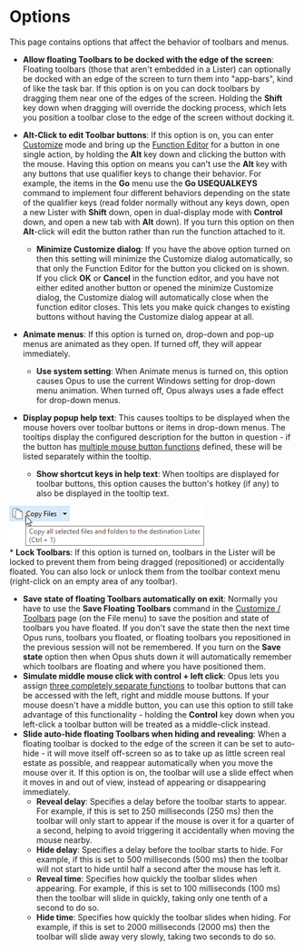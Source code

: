 # Options

This page contains options that affect the behavior of toolbars and menus.

- **Allow floating Toolbars to be docked with the edge of the screen**: Floating toolbars (those that aren't embedded in a Lister) can optionally be docked with an edge of the screen to turn them into "app-bars", kind of like the task bar. If this option is on you can dock toolbars by dragging them near one of the edges of the screen. Holding the **Shift** key down when dragging will override the docking process, which lets you position a toolbar close to the edge of the screen without docking it.
- **Alt-Click to edit Toolbar buttons**: If this option is on, you can enter [Customize](customize/RAEDME.md) mode and bring up the [Function Editor](/Manual/customize/creating_your_own_buttons/command_editor/RAEDME.md) for a button in one single action, by holding the **Alt** key down and clicking the button with the mouse. Having this option on means you can't use the **Alt** key with any buttons that use qualifier keys to change their behavior. For example, the items in the **Go** menu use the **Go USEQUALKEYS** command to implement four different behaviors depending on the state of the qualifier keys (read folder normally without any keys down, open a new Lister with **Shift** down, open in dual-display mode with **Control** down, and open a new tab with **Alt** down). If you turn this option on then **Alt**-click will edit the button rather than run the function attached to it.
  - **Minimize Customize dialog**: If you have the above option turned on then this setting will minimize the Customize dialog automatically, so that only the Function Editor for the button you clicked on is shown. If you click **OK** or **Cancel** in the function editor, and you have not either edited another button or opened the minimize Customize dialog, the Customize dialog will automatically close when the function editor closes. This lets you make quick changes to existing buttons without having the Customize dialog appear at all.

- **Animate menus**: If this option is turned on, drop-down and pop-up menus are animated as they open. If turned off, they will appear immediately.
  - **Use system setting**: When Animate menus is turned on, this option causes Opus to use the current Windows setting for drop-down menu animation. When turned off, Opus always uses a fade effect for drop-down menus.

- **Display popup help text**: This causes tooltips to be displayed when the mouse hovers over toolbar buttons or items in drop-down menus. The tooltips display the configured description for the button in question - if the button has [multiple mouse button functions](/Manual/customize/creating_your_own_buttons/editing_the_toolbar/multiple_function_buttons.md) defined, these will be listed separately within the tooltip.
  - **Show shortcut keys in help text**: When tooltips are displayed for toolbar buttons, this option causes the button's hotkey (if any) to also be displayed in the tooltip text.

![](/Manual/images/media/button_tooltip.png)  
\* **Lock Toolbars**: If this option is turned on, toolbars in the Lister will be locked to prevent them from being dragged (repositioned) or accidentally floated. You can also lock or unlock them from the toolbar context menu (right-click on an empty area of any toolbar).

- **Save state of floating Toolbars automatically on exit**: Normally you have to use the **Save Floating Toolbars** command in the [Customize / Toolbars](/Manual/customize/the_customize_dialog/toolbars.md) page (on the File menu) to save the position and state of toolbars you have floated. If you don't save the state then the next time Opus runs, toolbars you floated, or floating toolbars you repositioned in the previous session will not be remembered. If you turn on the **Save state** option then when Opus shuts down it will automatically remember which toolbars are floating and where you have positioned them.
- **Simulate middle mouse click with control + left click**: Opus lets you assign [three completely separate functions](/Manual/customize/creating_your_own_buttons/editing_the_toolbar/multiple_function_buttons.md) to toolbar buttons that can be accessed with the left, right and middle mouse buttons. If your mouse doesn't have a middle button, you can use this option to still take advantage of this functionality - holding the **Control** key down when you left-click a toolbar button will be treated as a middle-click instead.
- **Slide auto-hide floating Toolbars when hiding and revealing**: When a floating toolbar is docked to the edge of the screen it can be set to auto-hide - it will move itself off-screen so as to take up as little screen real estate as possible, and reappear automatically when you move the mouse over it. If this option is on, the toolbar will use a slide effect when it moves in and out of view, instead of appearing or disappearing immediately.
  - **Reveal delay**: Specifies a delay before the toolbar starts to appear. For example, if this is set to 250 milliseconds (250 ms) then the toolbar will only start to appear if the mouse is over it for a quarter of a second, helping to avoid triggering it accidentally when moving the mouse nearby.
  - **Hide delay**: Specifies a delay before the toolbar starts to hide. For example, if this is set to 500 milliseconds (500 ms) then the toolbar will not start to hide until half a second after the mouse has left it.
  - **Reveal time**: Specifies how quickly the toolbar slides when appearing. For example, if this is set to 100 milliseconds (100 ms) then the toolbar will slide in quickly, taking only one tenth of a second to do so.
  - **Hide time**: Specifies how quickly the toolbar slides when hiding. For example, if this is set to 2000 milliseconds (2000 ms) then the toolbar will slide away very slowly, taking two seconds to do so.

 
